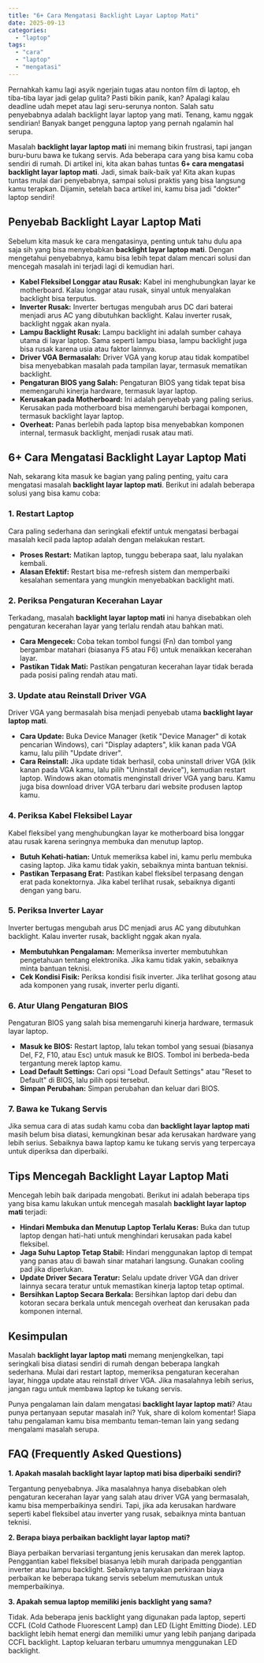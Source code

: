 ```yaml
---
title: "6+ Cara Mengatasi Backlight Layar Laptop Mati"
date: 2025-09-13
categories: 
  - "laptop"
tags: 
  - "cara"
  - "laptop"
  - "mengatasi"
---
```


Pernahkah kamu lagi asyik ngerjain tugas atau nonton film di laptop, eh tiba-tiba layar jadi gelap gulita? Pasti bikin panik, kan? Apalagi kalau deadline udah mepet atau lagi seru-serunya nonton. Salah satu penyebabnya adalah backlight layar laptop yang mati. Tenang, kamu nggak sendirian! Banyak banget pengguna laptop yang pernah ngalamin hal serupa.

Masalah **backlight layar laptop mati** ini memang bikin frustrasi, tapi jangan buru-buru bawa ke tukang servis. Ada beberapa cara yang bisa kamu coba sendiri di rumah. Di artikel ini, kita akan bahas tuntas **6+ cara mengatasi backlight layar laptop mati**. Jadi, simak baik-baik ya! Kita akan kupas tuntas mulai dari penyebabnya, sampai solusi praktis yang bisa langsung kamu terapkan. Dijamin, setelah baca artikel ini, kamu bisa jadi "dokter" laptop sendiri!

## Penyebab Backlight Layar Laptop Mati

Sebelum kita masuk ke cara mengatasinya, penting untuk tahu dulu apa saja sih yang bisa menyebabkan **backlight layar laptop mati**. Dengan mengetahui penyebabnya, kamu bisa lebih tepat dalam mencari solusi dan mencegah masalah ini terjadi lagi di kemudian hari.

- **Kabel Fleksibel Longgar atau Rusak:** Kabel ini menghubungkan layar ke motherboard. Kalau longgar atau rusak, sinyal untuk menyalakan backlight bisa terputus.
- **Inverter Rusak:** Inverter bertugas mengubah arus DC dari baterai menjadi arus AC yang dibutuhkan backlight. Kalau inverter rusak, backlight nggak akan nyala.
- **Lampu Backlight Rusak:** Lampu backlight ini adalah sumber cahaya utama di layar laptop. Sama seperti lampu biasa, lampu backlight juga bisa rusak karena usia atau faktor lainnya.
- **Driver VGA Bermasalah:** Driver VGA yang korup atau tidak kompatibel bisa menyebabkan masalah pada tampilan layar, termasuk mematikan backlight.
- **Pengaturan BIOS yang Salah:** Pengaturan BIOS yang tidak tepat bisa memengaruhi kinerja hardware, termasuk layar laptop.
- **Kerusakan pada Motherboard:** Ini adalah penyebab yang paling serius. Kerusakan pada motherboard bisa memengaruhi berbagai komponen, termasuk backlight layar laptop.
- **Overheat:** Panas berlebih pada laptop bisa menyebabkan komponen internal, termasuk backlight, menjadi rusak atau mati.

## 6+ Cara Mengatasi Backlight Layar Laptop Mati

Nah, sekarang kita masuk ke bagian yang paling penting, yaitu cara mengatasi masalah **backlight layar laptop mati**. Berikut ini adalah beberapa solusi yang bisa kamu coba:

### 1\. Restart Laptop

Cara paling sederhana dan seringkali efektif untuk mengatasi berbagai masalah kecil pada laptop adalah dengan melakukan restart.

- **Proses Restart:** Matikan laptop, tunggu beberapa saat, lalu nyalakan kembali.
- **Alasan Efektif:** Restart bisa me-refresh sistem dan memperbaiki kesalahan sementara yang mungkin menyebabkan backlight mati.

### 2\. Periksa Pengaturan Kecerahan Layar

Terkadang, masalah **backlight layar laptop mati** ini hanya disebabkan oleh pengaturan kecerahan layar yang terlalu rendah atau bahkan mati.

- **Cara Mengecek:** Coba tekan tombol fungsi (Fn) dan tombol yang bergambar matahari (biasanya F5 atau F6) untuk menaikkan kecerahan layar.
- **Pastikan Tidak Mati:** Pastikan pengaturan kecerahan layar tidak berada pada posisi paling rendah atau mati.

### 3\. Update atau Reinstall Driver VGA

Driver VGA yang bermasalah bisa menjadi penyebab utama **backlight layar laptop mati**.

- **Cara Update:** Buka Device Manager (ketik "Device Manager" di kotak pencarian Windows), cari "Display adapters", klik kanan pada VGA kamu, lalu pilih "Update driver".
- **Cara Reinstall:** Jika update tidak berhasil, coba uninstall driver VGA (klik kanan pada VGA kamu, lalu pilih "Uninstall device"), kemudian restart laptop. Windows akan otomatis menginstall driver VGA yang baru. Kamu juga bisa download driver VGA terbaru dari website produsen laptop kamu.

### 4\. Periksa Kabel Fleksibel Layar

Kabel fleksibel yang menghubungkan layar ke motherboard bisa longgar atau rusak karena seringnya membuka dan menutup laptop.

- **Butuh Kehati-hatian:** Untuk memeriksa kabel ini, kamu perlu membuka casing laptop. Jika kamu tidak yakin, sebaiknya minta bantuan teknisi.
- **Pastikan Terpasang Erat:** Pastikan kabel fleksibel terpasang dengan erat pada konektornya. Jika kabel terlihat rusak, sebaiknya diganti dengan yang baru.

### 5\. Periksa Inverter Layar

Inverter bertugas mengubah arus DC menjadi arus AC yang dibutuhkan backlight. Kalau inverter rusak, backlight nggak akan nyala.

- **Membutuhkan Pengalaman:** Memeriksa inverter membutuhkan pengetahuan tentang elektronika. Jika kamu tidak yakin, sebaiknya minta bantuan teknisi.
- **Cek Kondisi Fisik:** Periksa kondisi fisik inverter. Jika terlihat gosong atau ada komponen yang rusak, inverter perlu diganti.

### 6\. Atur Ulang Pengaturan BIOS

Pengaturan BIOS yang salah bisa memengaruhi kinerja hardware, termasuk layar laptop.

- **Masuk ke BIOS:** Restart laptop, lalu tekan tombol yang sesuai (biasanya Del, F2, F10, atau Esc) untuk masuk ke BIOS. Tombol ini berbeda-beda tergantung merek laptop kamu.
- **Load Default Settings:** Cari opsi "Load Default Settings" atau "Reset to Default" di BIOS, lalu pilih opsi tersebut.
- **Simpan Perubahan:** Simpan perubahan dan keluar dari BIOS.

### 7\. Bawa ke Tukang Servis

Jika semua cara di atas sudah kamu coba dan **backlight layar laptop mati** masih belum bisa diatasi, kemungkinan besar ada kerusakan hardware yang lebih serius. Sebaiknya bawa laptop kamu ke tukang servis yang terpercaya untuk diperiksa dan diperbaiki.

## Tips Mencegah Backlight Layar Laptop Mati

Mencegah lebih baik daripada mengobati. Berikut ini adalah beberapa tips yang bisa kamu lakukan untuk mencegah masalah **backlight layar laptop mati** terjadi:

- **Hindari Membuka dan Menutup Laptop Terlalu Keras:** Buka dan tutup laptop dengan hati-hati untuk menghindari kerusakan pada kabel fleksibel.
- **Jaga Suhu Laptop Tetap Stabil:** Hindari menggunakan laptop di tempat yang panas atau di bawah sinar matahari langsung. Gunakan cooling pad jika diperlukan.
- **Update Driver Secara Teratur:** Selalu update driver VGA dan driver lainnya secara teratur untuk memastikan kinerja laptop tetap optimal.
- **Bersihkan Laptop Secara Berkala:** Bersihkan laptop dari debu dan kotoran secara berkala untuk mencegah overheat dan kerusakan pada komponen internal.

## Kesimpulan

Masalah **backlight layar laptop mati** memang menjengkelkan, tapi seringkali bisa diatasi sendiri di rumah dengan beberapa langkah sederhana. Mulai dari restart laptop, memeriksa pengaturan kecerahan layar, hingga update atau reinstall driver VGA. Jika masalahnya lebih serius, jangan ragu untuk membawa laptop ke tukang servis.

Punya pengalaman lain dalam mengatasi **backlight layar laptop mati**? Atau punya pertanyaan seputar masalah ini? Yuk, share di kolom komentar! Siapa tahu pengalaman kamu bisa membantu teman-teman lain yang sedang mengalami masalah serupa.

## FAQ (Frequently Asked Questions)

**1\. Apakah masalah backlight layar laptop mati bisa diperbaiki sendiri?**

Tergantung penyebabnya. Jika masalahnya hanya disebabkan oleh pengaturan kecerahan layar yang salah atau driver VGA yang bermasalah, kamu bisa memperbaikinya sendiri. Tapi, jika ada kerusakan hardware seperti kabel fleksibel atau inverter yang rusak, sebaiknya minta bantuan teknisi.

**2\. Berapa biaya perbaikan backlight layar laptop mati?**

Biaya perbaikan bervariasi tergantung jenis kerusakan dan merek laptop. Penggantian kabel fleksibel biasanya lebih murah daripada penggantian inverter atau lampu backlight. Sebaiknya tanyakan perkiraan biaya perbaikan ke beberapa tukang servis sebelum memutuskan untuk memperbaikinya.

**3\. Apakah semua laptop memiliki jenis backlight yang sama?**

Tidak. Ada beberapa jenis backlight yang digunakan pada laptop, seperti CCFL (Cold Cathode Fluorescent Lamp) dan LED (Light Emitting Diode). LED backlight lebih hemat energi dan memiliki umur yang lebih panjang daripada CCFL backlight. Laptop keluaran terbaru umumnya menggunakan LED backlight.

